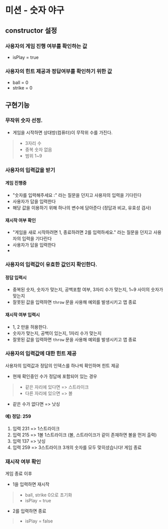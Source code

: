 # 미션 - 숫자 야구

## constructor 설정
### 사용자의 게임 진행 여부를 확인하는 값
* isPlay = true

### 사용자의 힌트 제공과 정답여부를 확인하기 위한 값
* ball = 0
* strike = 0

## 구현기능

### 무작위 숫자 선정.
* 게임을 시작하면 상대방(컴퓨터)이 무작위 수를 가진다.
>* 3자리 수
>* 중복 숫자 없음
>* 범위 1~9

### 사용자의 입력값을 받기
#### 게임 진행중
* "숫자를 입력해주세요 :" 라는 질문을 던지고 사용자의 입력을 기다린다
* 사용자가 답을 입력한다
* 해당 값을 이용하기 위해 하나의 변수에 담아준다 (정답과 비교, 유효성 검사)

#### 재시작 여부 확인
* "게임을 새로 시작하려면 1, 종료하려면 2를 입력하세요." 라는 질문을 던지고 사용자의 입력을 기다린다
* 사용자가 답을 입력한다
* 

### 사용자의 입력값이 유효한 값인지 확인한다.

#### 정답 입력시
* 중복된 숫자, 숫자가 맞는지, 공백포함 여부, 3자리 수가 맞는지, 1~9 사이의 숫자가 맞는지
* 잘못된 값을 입력하면 ```throw``` 문을 사용해 예외를 발생시키고 앱 종료

#### 재시작 여부 입력시
* 1, 2 만을 허용한다.
* 숫자가 맞는지, 공백이 있는지, 1자리 수가 맞는지
* 잘못된 값을 입력하면 ```throw``` 문을 사용해 예외를 발생시키고 앱 종료

### 사용자의 입력값에 대한 힌트 제공
사용자의 입력값과 정답의 인덱스를 하나씩 확인하며 힌트 제공
* 현재 확인중인 수가 정답에 포함되어 있는 경우
>* 같은 자리에 있다면 => 스트라이크
>* 다른 자리에 있으면 => 볼
* 같은 수가 없다면 => 낫싱

#### 예) 정답: 259 
1. 입력 231 => 1스트라이크 
2. 입력 215 => 1볼 1스트라이크 (볼, 스트라이크가 같이 존재하면 볼을 먼저 출력)
3. 입력 137 => 낫싱
4. 입력 259 => 3스트라이크 3개의 숫자를 모두 맞히셨습니다! 게임 종료

### 재시작 여부 확인

게임 종료 이후 
* 1을 입력하면 재시작
>* ball, strike 0으로 초기화
>* isPlay = true
* 2를 입력하면 종료
>* isPlay = false
